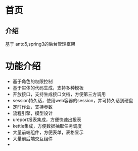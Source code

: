 # 首页

## 介绍
基于 antd5,spring3的后台管理框架







# 功能介绍

- 基于角色的权限控制
- 基于实体的代码生成，支持多种模板
- 开放接口，支持生成接口文档，方便第三方调用
- session持久话，使用web容器的session，并可持久话到硬盘
- 定时作业，支持参数
- 流程引擎，模型设计
- ureport报表集成，方便快速出报表
- kettle集成，方便数据抽取任务调度
- 大量前端组件，方便表单，表格显示
- 大量前后端交互组件
- 
